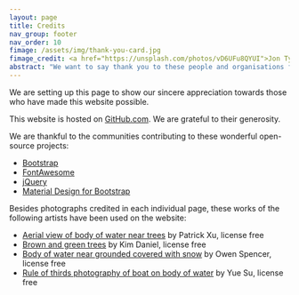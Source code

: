 ```yaml
---
layout: page
title: Credits
nav_group: footer
nav_order: 10
fimage: /assets/img/thank-you-card.jpg
fimage_credit: <a href="https://unsplash.com/photos/vD6UFu8QYUI">Jon Tyson, license free</a>
abstract: "We want to say thank you to these people and organisations for the development of this website."
---
```

We are setting up this page to show our sincere appreciation towards those who have made this website possible.

This website is hosted on [GitHub.com](https://github.com/estds/zhang-team/). We are grateful to their generosity.

We are thankful to the communities contributing to these wonderful open-source projects:

- [Bootstrap](https://getbootstrap.com/)
- [FontAwesome](https://fontawesome.com/)
- [jQuery](https://jquery.org/)
- [Material Design for Bootstrap](https://mdbootstrap.com/)

Besides photographs credited in each individual page, these works of the following artists have been used on the website:

- [Aerial view of body of water near trees](https://unsplash.com/photos/NBbB6y1YvBE) by Patrick Xu, license free
- [Brown and green trees](https://unsplash.com/photos/JsqAqevX6lg) by Kim Daniel, license free
- [Body of water near grounded covered with snow](https://unsplash.com/photos/hwf_LcQpcns) by Owen Spencer, license free
- [Rule of thirds photography of boat on body of water](https://unsplash.com/photos/qHJYH2o4QNY) by Yue Su, license free
